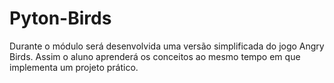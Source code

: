 # Pyton-Birds
Durante o módulo será desenvolvida uma versão simplificada do jogo Angry Birds. Assim o aluno aprenderá os conceitos ao mesmo tempo em que implementa um projeto prático.
